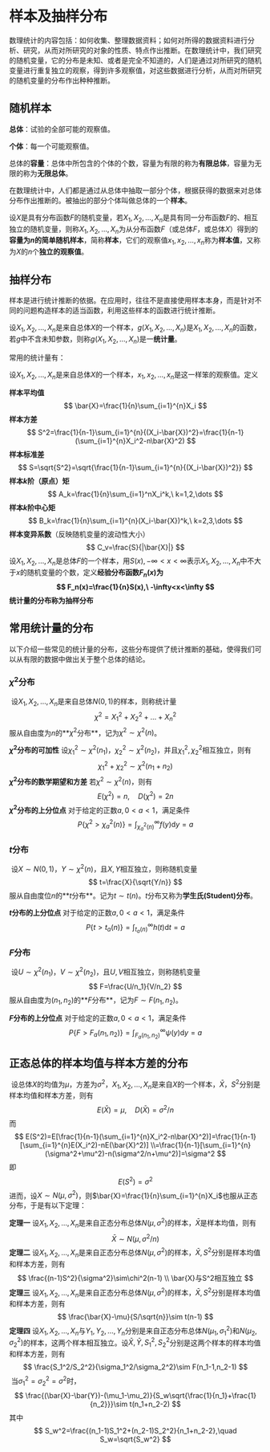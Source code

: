 # 样本及抽样分布

数理统计的内容包括：如何收集、整理数据资料；如何对所得的数据资料进行分析、研究，从而对所研究的对象的性质、特点作出推断。在数理统计中，我们研究的随机变量，它的分布是未知、或者是完全不知道的，人们是通过对所研究的随机变量进行重复独立的观察，得到许多观察值，对这些数据进行分析，从而对所研究的随机变量的分布作出种种推断。

## 随机样本

**总体**：试验的全部可能的观察值。

**个体**：每一个可能观察值。

总体的**容量**：总体中所包含的个体的个数，容量为有限的称为**有限总体**，容量为无限的称为**无限总体**。

在数理统计中，人们都是通过从总体中抽取一部分个体，根据获得的数据来对总体分布作出推断的。被抽出的部分个体叫做总体的一个**样本**。

设$X$是具有分布函数$F$的随机变量，若$X_1,X_2,\dots,X_n$是具有同一分布函数$F$的、相互独立的随机变量，则称$X_1,X_2,\dots,X_n$为从分布函数$F$（或总体$F$，或总体$X$）得到的**容量为$n$的简单随机样本**，简称**样本**，它们的观察值$x_1,x_2,\dots,x_n$称为**样本值**，又称为$X$的$n$个**独立的观察值**。

## 抽样分布

样本是进行统计推断的依据。在应用时，往往不是直接使用样本本身，而是针对不同的问题构造样本的适当函数，利用这些样本的函数进行统计推断。

设$X_1,X_2,\dots,X_n$是来自总体$X$的一个样本，$g(X_1,X_2,\dots,X_n)$是$X_1,X_2,\dots,X_n$的函数，若$g$中不含未知参数，则称$g(X_1,X_2,\dots,X_n)$是一**统计量**。

常用的统计量有：

设$X_1,X_2,\dots,X_n$是来自总体$X$的一个样本，$x_1,x_2,\dots,x_n$是这一样笨的观察值。定义

**样本平均值** 
$$
\bar{X}=\frac{1}{n}\sum_{i=1}^{n}X_i
$$
**样本方差**
$$
S^2=\frac{1}{n-1}\sum_{i=1}^{n}{(X_i-\bar{X})^2}=\frac{1}{n-1}(\sum_{i=1}^{n}X_i^2-n\bar{X}^2)
$$
**样本标准差**
$$
S=\sqrt{S^2}=\sqrt{\frac{1}{n-1}\sum_{i=1}^{n}{(X_i-\bar{X})^2}}
$$
**样本$k$阶（原点）矩**
$$
A_k=\frac{1}{n}\sum_{i=1}^nX_i^k,\  k=1,2,\dots
$$
**样本$k$阶中心矩**
$$
B_k=\frac{1}{n}\sum_{i=1}^{n}(X_i-\bar{X})^k,\  k=2,3,\dots
$$
**样本变异系数**（反映随机变量的波动性大小）
$$
C_v=\frac{S}{|\bar{X}|}
$$
设$X_1,X_2,\dots,X_n$是总体$F$的一个样本，用$S(x),-\infty<x<\infty$表示$X_1,X_2,\dots,X_n$中不大于$x$的随机变量的个数，定义**经验分布函数$F_n(x)$**为
$$
F_n(x)=\frac{1}{n}S(x),\  -\infty<x<\infty
$$
统计量的分布称为**抽样分布**

## 常用统计量的分布

以下介绍一些常见的统计量的分布，这些分布提供了统计推断的基础，使得我们可以从有限的数据中做出关于整个总体的结论。

### $\chi^2$分布

​	设$X_1,X_2,\dots,X_n$是来自总体$N(0,1)$的样本，则称统计量
$$
\chi^2=X_1^2+X_2^2+\dots+X_n^2
$$
服从自由度为$n$的**$\chi^2$分布**，记为$\chi^2\sim\chi^2(n)$。

**$\chi^2$分布的可加性**	设$\chi^2_1\sim\chi^2(n_1)$，$\chi_2^2\sim\chi^2(n_2)$，并且$\chi^2_1,\chi_2^2$相互独立，则有
$$
\chi^2_1+\chi_2^2\sim\chi^2(n_1+n_2)
$$
**$\chi^2$分布的数学期望和方差**	若$\chi^2\sim\chi^2(n)$，则有
$$
E(\chi^2)=n,\quad D(\chi^2)=2n
$$
**$\chi^2$分布的上分位点**	对于给定的正数$a,0<a<1$，满足条件
$$
P\{\chi^2>\chi^2_a(n)\}=\int_{\chi_a^2(n)}^\infty{f(y)\mathrm{d}y}=a
$$

### $t$分布

​	设$X\sim N(0,1)$，$Y\sim\chi^2(n)$，且$X,Y$相互独立，则称随机变量
$$
t=\frac{X}{\sqrt{Y/n}}
$$
服从自由度位$n$的**$t$分布**。记为$t\sim t(n)$。$t$分布又称为**学生氏(Student)分布**。

**$t$分布的上分位点**	对于给定的正数$a,0<a<1$，满足条件
$$
P\{t>t_a(n)\}=\int_{t_a(n)}^\infty{h(t)\mathrm{d}t}=a
$$

### $F$分布

​	设$U\sim \chi^2(n_1)$，$V\sim\chi^2(n_2)$，且$U,V$相互独立，则称随机变量
$$
F=\frac{U/n_1}{V/n_2}
$$
服从自由度为$(n_1,n_2)$的**$F$分布**，记为$F\sim F(n_1,n_2)$。

**$F$分布的上分位点**	对于给定的正数$a,0<a<1$，满足条件
$$
P\{F>F_a(n_1,n_2)\}=\int_{F_a(n_1,n_2)}^\infty\psi(y)\mathrm{d}y=a
$$

## 正态总体的样本均值与样本方差的分布

​	设总体$X$的均值为$\mu$，方差为$\sigma^2$，$X_1,X_2,\dots,X_n$是来自$X$的一个样本，$\bar{X}$，$S^2$分别是样本均值和样本方差，则有
$$
E(\bar{X})=\mu,\quad D(\bar{X})=\sigma^2/n
$$
而
$$
E(S^2)=E[\frac{1}{n-1}(\sum_{i=1}^{n}X_i^2-n\bar{X}^2)]=\frac{1}{n-1}[\sum_{i=1}^{n}E(X_i^2)-nE(\bar{X}^2)]
\\=\frac{1}{n-1}[\sum_{i=1}^{n}(\sigma^2+\mu^2)-n(\sigma^2/n+\mu^2)]=\sigma^2
$$
即
$$
E(S^2)=\sigma^2
$$
​	进而，设$X\sim N(\mu,\sigma^2)$，则$\bar{X}=\frac{1}{n}\sum_{i=1}^{n}X_i$也服从正态分布，于是有以下定理：

**定理一**	设$X_1,X_2,\dots,X_n$是来自正态分布总体$N(\mu,\sigma^2)$的样本，$\bar{X}$是样本均值，则有
$$
\bar{X}\sim N(\mu,\sigma^2/n)
$$
**定理二**	设$X_1,X_2,\dots,X_n$是来自正态分布总体$N(\mu,\sigma^2)$的样本，$\bar{X},S^2$分别是样本均值和样本方差，则有
$$
\frac{(n-1)S^2}{\sigma^2}\sim\chi^2(n-1) \\
\bar{X}与S^2相互独立
$$
**定理三**	设$X_1,X_2,\dots,X_n$是来自正态分布总体$N(\mu,\sigma^2)$的样本，$\bar{X},S^2$分别是样本均值和样本方差，则有
$$
\frac{\bar{X}-\mu}{S/\sqrt{n}}\sim t(n-1)
$$
**定理四**	设$X_1,X_2,\dots,X_n$与$Y_1,Y_2,\dots,Y_n$分别是来自正态分布总体$N(\mu_1,\sigma_1^2)$和$N(\mu_2,\sigma_2^2)$的样本，这两个样本相互独立。设$\bar{X},\bar{Y},S_1^2,S_2^2$分别是这两个样本的样本均值和样本方差，则有
$$
\frac{S_1^2/S_2^2}{\sigma_1^2/\sigma_2^2}\sim F(n_1-1,n_2-1)
$$
​	当$\sigma_1^2=\sigma_2^2=\sigma^2$时，
$$
\frac{(\bar{X}-\bar{Y})-(\mu_1-\mu_2)}{S_w\sqrt{\frac{1}{n_1}+\frac{1}{n_2}}}\sim t(n_1+n_2-2)
$$
其中
$$
S_w^2=\frac{(n_1-1)S_1^2+(n_2-1)S_2^2}{n_1+n_2-2},\quad S_w=\sqrt{S_w^2}
$$
